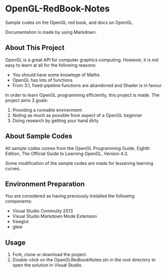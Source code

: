 # OpenGL-RedBook-Notes #

Sample codes on the OpenGL red book, and docs on OpenGL.

Documentation is made by using Markdown.

## About This Project ##

OpenGL is a great API for computer graphics computing. However, it is not easy to learn at all for the following reasons:

* You should have some knowlege of Maths
* OpenGL has lots of functions
* From 3.1, fixed-pipeline functions are abandoned and Shader is in favour

In order to learn OpenGL programming efficiently, this project is made. The project aims 3 goals:

1. Providing a runnable envirenment
2. Noting as much as possible from aspect of a OpenGL beginner
3. Doing research by getting your hand dirty

## About Sample Codes ##

All sample codes comes from the OpenGL Programming Guide, Eighth Edition, The Official Guide to Learning OpenGL, Version 4.3.

Some modification of the sample codes are made for lessening learning curves.

## Environment Preparation ##

You are considered as having previously installed the following components:

* Visual Studio Commuity 2013
* Visual Studio Markdown Mode Extension
* freeglut
* glew

## Usage ##

1. Fork, clone or download the project.
2. Double-click on the OpenGLRedbookNotes.sln in the root directory to open the solution in Visual Studio.